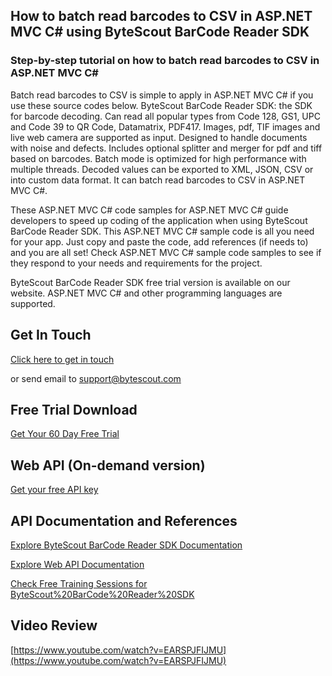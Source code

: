 ## How to batch read barcodes to CSV in ASP.NET MVC C# using ByteScout BarCode Reader SDK

### Step-by-step tutorial on how to batch read barcodes to CSV in ASP.NET MVC C#

Batch read barcodes to CSV is simple to apply in ASP.NET MVC C# if you use these source codes below. ByteScout BarCode Reader SDK: the SDK for barcode decoding. Can read all popular types from Code 128, GS1, UPC and Code 39 to QR Code, Datamatrix, PDF417. Images, pdf, TIF images and live web camera are supported as input. Designed to handle documents with noise and defects. Includes optional splitter and merger for pdf and tiff based on barcodes. Batch mode is optimized for high performance with multiple threads. Decoded values can be exported to XML, JSON, CSV or into custom data format. It can batch read barcodes to CSV in ASP.NET MVC C#.

 These ASP.NET MVC C# code samples for ASP.NET MVC C# guide developers to speed up coding of the application when using ByteScout BarCode Reader SDK. This ASP.NET MVC C# sample code is all you need for your app. Just copy and paste the code, add references (if needs to) and you are all set! Check ASP.NET MVC C# sample code samples to see if they respond to your needs and requirements for the project.

ByteScout BarCode Reader SDK free trial version is available on our website. ASP.NET MVC C# and other programming languages are supported.

## Get In Touch

[Click here to get in touch](https://bytescout.zendesk.com/hc/en-us/requests/new?subject=ByteScout%20BarCode%20Reader%20SDK%20Question)

or send email to [support@bytescout.com](mailto:support@bytescout.com?subject=ByteScout%20BarCode%20Reader%20SDK%20Question) 

## Free Trial Download

[Get Your 60 Day Free Trial](https://bytescout.com/download/web-installer?utm_source=github-readme)

## Web API (On-demand version)

[Get your free API key](https://pdf.co/documentation/api?utm_source=github-readme)

## API Documentation and References

[Explore ByteScout BarCode Reader SDK Documentation](https://bytescout.com/documentation/index.html?utm_source=github-readme)

[Explore Web API Documentation](https://pdf.co/documentation/api?utm_source=github-readme)

[Check Free Training Sessions for ByteScout%20BarCode%20Reader%20SDK](https://academy.bytescout.com/)

## Video Review

[https://www.youtube.com/watch?v=EARSPJFIJMU](https://www.youtube.com/watch?v=EARSPJFIJMU)